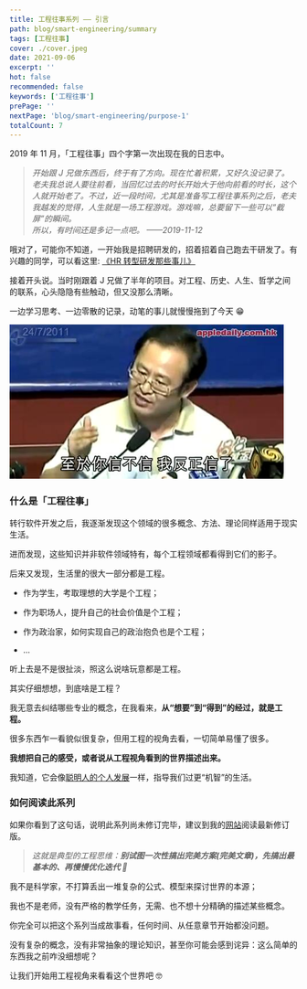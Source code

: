```yaml
---
title: 工程往事系列 —— 引言
path: blog/smart-engineering/summary
tags: [工程往事]
cover: ./cover.jpeg
date: 2021-09-06
excerpt: ''
hot: false
recommended: false
keywords: ['工程往事']
prePage: ''
nextPage: 'blog/smart-engineering/purpose-1'
totalCount: 7
---
```


2019 年 11 月，「工程往事」四个字第一次出现在我的日志中。

> _开始跟 J 兄做东西后，终于有了方向。现在忙着积累，又好久没记录了。<br/>老夫我总说人要往前看，当回忆过去的时长开始大于他向前看的时长，这个人就开始老了。不过，近一段时间，尤其是准备写工程往事系列之后，老夫我越发的觉得，人生就是一场工程游戏。游戏嘛，总要留下一些可以“截屏”的瞬间。<br/>所以，有时间还是多记一点吧。 ——2019-11-12_

哦对了，可能你不知道，一开始我是招聘研发的，招着招着自己跑去干研发了。有兴趣的同学，可以看这里: [《HR 转型研发那些事儿》](/blog/from-hr-to-developer)

接着开头说。当时刚跟着 J 兄做了半年的项目。对工程、历史、人生、哲学之间的联系，心头隐隐有些触动，但又没那么清晰。

一边学习思考、一边零散的记录，动笔的事儿就慢慢拖到了今天 😁

![](./itrust.jpeg)

### 什么是「工程往事」

转行软件开发之后，我逐渐发现这个领域的很多概念、方法、理论同样适用于现实生活。

进而发现，这些知识并非软件领域特有，每个工程领域都看得到它们的影子。

后来又发现，生活里的很大一部分都是工程。

- 作为学生，考取理想的大学是个工程；

- 作为职场人，提升自己的社会价值是个工程；

- 作为政治家，如何实现自己的政治抱负也是个工程；

- ...

听上去是不是很扯淡，照这么说啥玩意都是工程。

其实仔细想想，到底啥是工程？

我无意去纠结哪些专业的概念，在我看来，**从“想要”到“得到”的经过，就是工程。**

很多东西乍一看貌似很复杂，但用工程的视角去看，一切简单易懂了很多。

**我想把自己的感受，或者说从工程视角看到的世界描述出来。**

我知道，它会像[聪明人的个人发展](/tags/Personal%20Development%20for%20Smart%20People)一样，指导我们过更“机智”的生活。

### 如何阅读此系列

如果你看到了这句话，说明此系列尚未修订完毕，建议到我的[网站](/tags/工程往事)阅读最新修订版。

> _这就是典型的工程思维：**别试图一次性搞出完美方案(完美文章)，先搞出最基本的、再慢慢优化迭代 🤪**_

我不是科学家，不打算丢出一堆复杂的公式、模型来探讨世界的本源；

我也不是老师，没有严格的教学任务，无需、也不想十分精确的描述某些概念。

你完全可以把这个系列当成故事看，任何时间、从任意章节开始都没问题。

没有复杂的概念，没有非常抽象的理论知识，甚至你可能会感到诧异：这么简单的东西我之前咋没细想呢？

让我们开始用工程视角来看看这个世界吧 🤓
